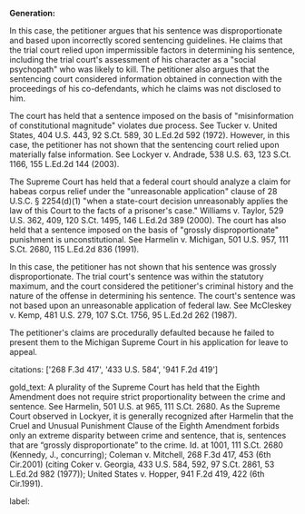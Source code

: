 **Generation:**

 <answer>
In this case, the petitioner argues that his sentence was disproportionate and based upon incorrectly scored sentencing guidelines. He claims that the trial court relied upon impermissible factors in determining his sentence, including the trial court's assessment of his character as a "social psychopath" who was likely to kill. The petitioner also argues that the sentencing court considered information obtained in connection with the proceedings of his co-defendants, which he claims was not disclosed to him.

The court has held that a sentence imposed on the basis of "misinformation of constitutional magnitude" violates due process. See Tucker v. United States, 404 U.S. 443, 92 S.Ct. 589, 30 L.Ed.2d 592 (1972). However, in this case, the petitioner has not shown that the sentencing court relied upon materially false information. See Lockyer v. Andrade, 538 U.S. 63, 123 S.Ct. 1166, 155 L.Ed.2d 144 (2003).

The Supreme Court has held that a federal court should analyze a claim for habeas corpus relief under the "unreasonable application" clause of 28 U.S.C. § 2254(d)(1) "when a state-court decision unreasonably applies the law of this Court to the facts of a prisoner's case." Williams v. Taylor, 529 U.S. 362, 409, 120 S.Ct. 1495, 146 L.Ed.2d 389 (2000). The court has also held that a sentence imposed on the basis of "grossly disproportionate" punishment is unconstitutional. See Harmelin v. Michigan, 501 U.S. 957, 111 S.Ct. 2680, 115 L.Ed.2d 836 (1991).

In this case, the petitioner has not shown that his sentence was grossly disproportionate. The trial court's sentence was within the statutory maximum, and the court considered the petitioner's criminal history and the nature of the offense in determining his sentence. The court's sentence was not based upon an unreasonable application of federal law. See McCleskey v. Kemp, 481 U.S. 279, 107 S.Ct. 1756, 95 L.Ed.2d 262 (1987).

The petitioner's claims are procedurally defaulted because he failed to present them to the Michigan Supreme Court in his application for leave to appeal.

citations: ['268 F.3d 417', '433 U.S. 584', '941 F.2d 419']

gold_text: A plurality of the Supreme Court has held that the Eighth Amendment does not require strict proportionality between the crime and sentence. See Harmelin, 501 U.S. at 965, 111 S.Ct. 2680. As the Supreme Court observed in Lockyer, it is generally recognized after Harmelin that the Cruel and Unusual Punishment Clause of the Eighth Amendment forbids only an extreme disparity between crime and sentence, that is, sentences that are “grossly disproportionate” to the crime. Id. at 1001, 111 S.Ct. 2680 (Kennedy, J., concurring); Coleman v. Mitchell, 268 F.3d 417, 453 (6th Cir.2001) (citing Coker v. Georgia, 433 U.S. 584, 592, 97 S.Ct. 2861, 53 L.Ed.2d 982 (1977)); United States v. Hopper, 941 F.2d 419, 422 (6th Cir.1991).

label: 